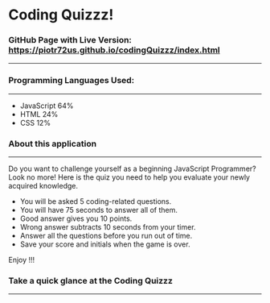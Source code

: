 # Coding Quizzz!

### GitHub Page with Live Version: https://piotr72us.github.io/codingQuizzz/index.html
---



### Programming Languages Used:
---
+ JavaScript 64%
+ HTML 24%
+ CSS 12%




### About this application
---

Do you want to challenge yourself as a beginning JavaScript Programmer?
Look no more!
Here is the quiz you need to help you evaluate your newly acquired knowledge.

+ You will be asked 5 coding-related questions.
+ You will have 75 seconds to answer all of them.
+ Good answer gives you 10 points.
+ Wrong answer subtracts 10 seconds from your timer.
+ Answer all the questions before you run out of time.
+ Save your score and initials when the game is over.

Enjoy !!!



### Take a quick glance at the Coding Quizzz
---



